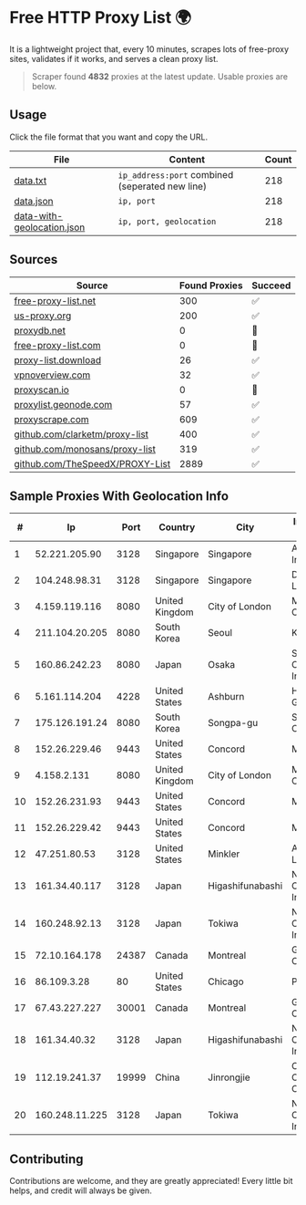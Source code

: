 
# Free HTTP Proxy List 🌍

It is a lightweight project that, every 10 minutes, scrapes lots of free-proxy sites, validates if it works, and serves a clean proxy list.


> Scraper found **4832** proxies at the latest update. Usable proxies are below.

## Usage

Click the file format that you want and copy the URL.


|File|Content|Count|
|----|-------|-----|
|[data.txt](https://raw.githubusercontent.com/themiralay/Proxy-List-World/master/data.txt)|`ip_address:port` combined (seperated new line)|218|
|[data.json](https://raw.githubusercontent.com/themiralay/Proxy-List-World/master/data.json)|`ip, port`|218|
|[data-with-geolocation.json](https://raw.githubusercontent.com/themiralay/Proxy-List-World/master/data-with-geolocation.json)|`ip, port, geolocation`|218|

## Sources

|Source|Found Proxies|Succeed|
|------|-------------|-------|
|[free-proxy-list.net](https://free-proxy-list.net)|300|✅|
|[us-proxy.org](https://www.us-proxy.org)|200|✅|
|[proxydb.net](http://proxydb.net)|0|🚫|
|[free-proxy-list.com](https://free-proxy-list.com/?page=&port=&type%5B%5D=http&type%5B%5D=https&up_time=0&search=Search)|0|🚫|
|[proxy-list.download](https://www.proxy-list.download/HTTP)|26|✅|
|[vpnoverview.com](https://vpnoverview.com/privacy/anonymous-browsing/free-proxy-servers)|32|✅|
|[proxyscan.io](https://www.proxyscan.io)|0|🚫|
|[proxylist.geonode.com](https://proxylist.geonode.com/api/proxy-list?limit=300&page=1&sort_by=lastChecked&sort_type=desc&protocols=http,https)|57|✅|
|[proxyscrape.com](https://api.proxyscrape.com/v2/?request=displayproxies&protocol=http&timeout=10000&country=all&ssl=all&anonymity=all)|609|✅|
|[github.com/clarketm/proxy-list](https://raw.githubusercontent.com/clarketm/proxy-list/master/proxy-list-raw.txt)|400|✅|
|[github.com/monosans/proxy-list](https://raw.githubusercontent.com/monosans/proxy-list/main/proxies/http.txt)|319|✅|
|[github.com/TheSpeedX/PROXY-List](https://raw.githubusercontent.com/TheSpeedX/PROXY-List/master/http.txt)|2889|✅|


## Sample Proxies With Geolocation Info

|#|Ip|Port|Country|City|Internet Service Provider|
|-|--|----|-------|----|-------------------------|
|1|52.221.205.90|3128|Singapore|Singapore|Amazon.com, Inc.|
|2|104.248.98.31|3128|Singapore|Singapore|DigitalOcean, LLC|
|3|4.159.119.116|8080|United Kingdom|City of London|Microsoft Corporation|
|4|211.104.20.205|8080|South Korea|Seoul|Korea Telecom|
|5|160.86.242.23|8080|Japan|Osaka|Sony Network Communications Inc|
|6|5.161.114.204|4228|United States|Ashburn|Hetzner Online GmbH|
|7|175.126.191.24|8080|South Korea|Songpa-gu|SK Broadband Co Ltd|
|8|152.26.229.46|9443|United States|Concord|MCNC|
|9|4.158.2.131|8080|United Kingdom|City of London|Microsoft Corporation|
|10|152.26.231.93|9443|United States|Concord|MCNC|
|11|152.26.229.42|9443|United States|Concord|MCNC|
|12|47.251.80.53|3128|United States|Minkler|Alibaba Cloud LLC|
|13|161.34.40.117|3128|Japan|Higashifunabashi|NTT PC Communications, Inc.|
|14|160.248.92.13|3128|Japan|Tokiwa|NTT PC Communications, Inc.|
|15|72.10.164.178|24387|Canada|Montreal|GloboTech Communications|
|16|86.109.3.28|80|United States|Chicago|Packet Host, Inc.|
|17|67.43.227.227|30001|Canada|Montreal|GloboTech Communications|
|18|161.34.40.32|3128|Japan|Higashifunabashi|NTT PC Communications, Inc.|
|19|112.19.241.37|19999|China|Jinrongjie|China Mobile Communications Corporation|
|20|160.248.11.225|3128|Japan|Tokiwa|NTT PC Communications, Inc.|



## Contributing

Contributions are welcome, and they are greatly appreciated! Every
little bit helps, and credit will always be given.

